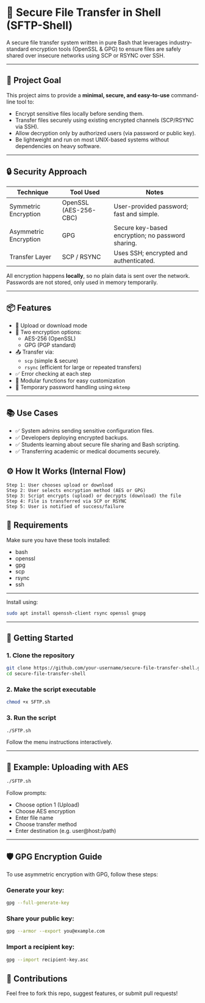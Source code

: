 # 🔐 Secure File Transfer in Shell (SFTP-Shell)

A secure file transfer system written in pure Bash that leverages industry-standard encryption tools (OpenSSL & GPG) to ensure files are safely shared over insecure networks using SCP or RSYNC over SSH.

---

## 🎯 Project Goal

This project aims to provide a **minimal, secure, and easy-to-use** command-line tool to:

- Encrypt sensitive files locally before sending them.
- Transfer files securely using existing encrypted channels (SCP/RSYNC via SSH).
- Allow decryption only by authorized users (via password or public key).
- Be lightweight and run on most UNIX-based systems without dependencies on heavy software.

---

## 🔒 Security Approach

| Technique        | Tool Used  | Notes |
|------------------|------------|-------|
| Symmetric Encryption | OpenSSL (AES-256-CBC) | User-provided password; fast and simple. |
| Asymmetric Encryption | GPG | Secure key-based encryption; no password sharing. |
| Transfer Layer | SCP / RSYNC | Uses SSH; encrypted and authenticated. |

All encryption happens **locally**, so no plain data is sent over the network. Passwords are not stored, only used in memory temporarily.

---

## 📦 Features

- 📁 Upload or download mode
- 🔐 Two encryption options:
  - AES-256 (OpenSSL)
  - GPG (PGP standard)
- 📤 Transfer via:
  - `scp` (simple & secure)
  - `rsync` (efficient for large or repeated transfers)
- ✅ Error checking at each step
- 🧠 Modular functions for easy customization
- 🧪 Temporary password handling using `mktemp`

---

## 📚 Use Cases

- ✅ System admins sending sensitive configuration files.
- ✅ Developers deploying encrypted backups.
- ✅ Students learning about secure file sharing and Bash scripting.
- ✅ Transferring academic or medical documents securely.

## ⚙️ How It Works (Internal Flow)

```plaintext
Step 1: User chooses upload or download
Step 2: User selects encryption method (AES or GPG)
Step 3: Script encrypts (upload) or decrypts (download) the file
Step 4: File is transferred via SCP or RSYNC
Step 5: User is notified of success/failure
```

## 🧰 Requirements

Make sure you have these tools installed:

- bash
- openssl
- gpg
- scp
- rsync
- ssh
---
Install using:

```bash
sudo apt install openssh-client rsync openssl gnupg
```

---

## 🚀 Getting Started

### 1. Clone the repository

```bash
git clone https://github.com/your-username/secure-file-transfer-shell.git
cd secure-file-transfer-shell
```

### 2. Make the script executable

```bash
chmod +x SFTP.sh
```

### 3. Run the script

```bash
./SFTP.sh
```

Follow the menu instructions interactively.

---

## 🧪 Example: Uploading with AES

```bash
./SFTP.sh
```

Follow prompts:

- Choose option 1 (Upload)
- Choose AES encryption
- Enter file name
- Choose transfer method
- Enter destination (e.g. user@host:/path)

---

## 🛡️ GPG Encryption Guide

To use asymmetric encryption with GPG, follow these steps:

### Generate your key:

```bash
gpg --full-generate-key
```

### Share your public key:

```bash
gpg --armor --export you@example.com
```

### Import a recipient key:

```bash
gpg --import recipient-key.asc
```

## 🤝 Contributions

Feel free to fork this repo, suggest features, or submit pull requests!


